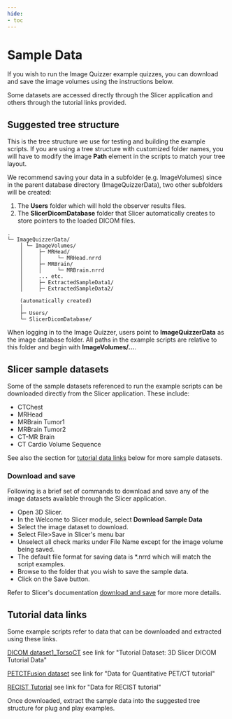 ```yaml
---
hide:
- toc
---
```

<!-- let javascript handle toc on left sidebar -->

# Sample Data

If you wish to run the Image Quizzer example quizzes, you can download and save the image volumes
using the instructions below.

Some datasets are accessed directly through the Slicer application and others
through the tutorial links provided.

## Suggested tree structure

This is the tree structure we use for testing and building the example scripts.
If you are using a tree structure with customized folder names,
you will have to modify the image **Path** element in the scripts to match your tree layout.

We recommend saving your data in a subfolder (e.g. ImageVolumes) since in the parent database directory (ImageQuizzerData),
two other subfolders will be created:

1. The **Users** folder which will hold the observer results files.
1. The **SlicerDicomDatabase** folder that Slicer automatically creates to store pointers to the loaded DICOM files.

```
.
└─ ImageQuizzerData/
    │ └─ ImageVolumes/
    │     ├─ MRHead/
    │     │     └─ MRHead.nrrd
    │     ├─ MRBrain/
    │     │     └─ MRBrain.nrrd
    │     ... etc.
    │     ├─ ExtractedSampleData1/
    │     ├─ ExtractedSampleData2/
	
	(automatically created)
    │	  
	├─ Users/
	└─ SlicerDicomDatabase/

```

When logging in to the Image Quizzer, users point to **ImageQuizzerData** as the image database folder.
All paths in the example scripts are relative to this folder and begin with **ImageVolumes/...**.


## Slicer sample datasets

Some of the sample datasets referenced to run the example scripts can be downloaded directly from the Slicer application.
These include:

* CTChest
* MRHead
* MRBrain Tumor1
* MRBrain Tumor2
* CT-MR Brain
* CT Cardio Volume Sequence

See also the section for [tutorial data links](#tutorial-data-links) below for more sample datasets.

### Download and save

Following is a brief set of commands to download and save 
any of the image datasets available through the Slicer application.

* Open 3D Slicer. 
* In the Welcome to Slicer module, select **Download Sample Data**
* Select the image dataset to download.
* Select File>Save in Slicer's menu bar
* Unselect all check marks under File Name except for the image volume being saved.
* The default file format for saving data is *.nrrd which will match the script examples.
* Browse to the folder that you wish to save the sample data.
* Click on the Save button.

Refer to Slicer's documentation [download and save](https://slicer.readthedocs.io/en/latest/user_guide/data_loading_and_saving.html) for more more details.




## Tutorial data links

Some example scripts refer to data that can be downloaded and extracted using these links.

[DICOM dataset1_TorsoCT](https://spujol.github.io/SlicerDICOMTutorial) see link for "Tutorial Dataset: 3D Slicer DICOM Tutorial Data"

[PETCTFusion dataset](http://www.na-mic.org/Wiki/index.php/Events:RSNA_CTSA_2009#Tutorial_Data) see link for "Data for Quantitative PET/CT tutorial"

[RECIST Tutorial](http://www.na-mic.org/Wiki/index.php/Events:RSNA_CTSA_2009#Tutorial_Data) see link for "Data for RECIST tutorial"

Once downloaded, extract the sample data into the suggested tree structure for plug and play examples.


